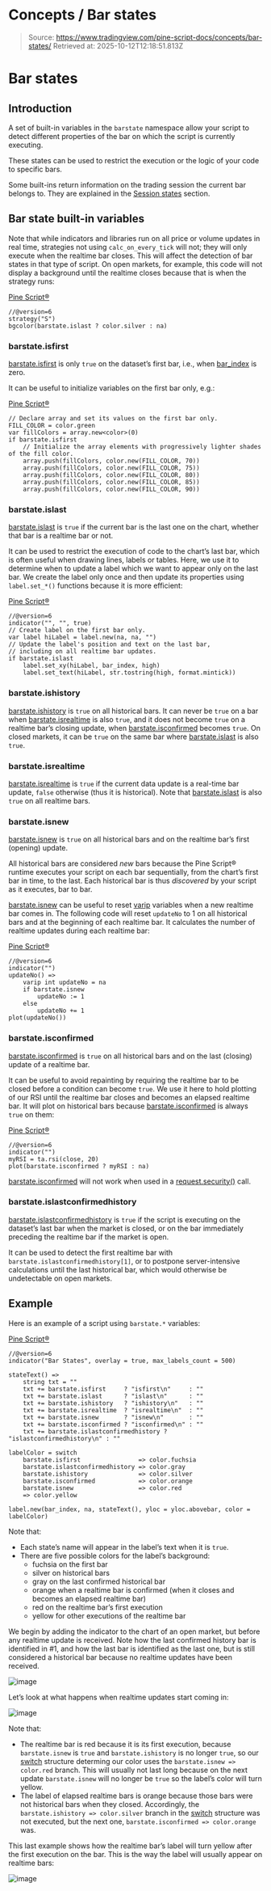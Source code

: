 # Concepts / Bar states

> Source: https://www.tradingview.com/pine-script-docs/concepts/bar-states/
> Retrieved at: 2025-10-12T12:18:51.813Z

# Bar states

## Introduction

A set of built-in variables in the `barstate` namespace allow your script to detect different properties of the bar on which the script is currently executing.

These states can be used to restrict the execution or the logic of your code to specific bars.

Some built-ins return information on the trading session the current bar belongs to. They are explained in the [Session states](https://www.tradingview.com/pine-script-docs/concepts/sessions/#session-variables-reference) section.

## Bar state built-in variables

Note that while indicators and libraries run on all price or volume updates in real time, strategies not using `calc_on_every_tick` will not; they will only execute when the realtime bar closes. This will affect the detection of bar states in that type of script. On open markets, for example, this code will not display a background until the realtime closes because that is when the strategy runs:

[Pine Script®](https://tradingview.com/pine-script-docs)

```pine
//@version=6
strategy("S")
bgcolor(barstate.islast ? color.silver : na)
```

### ​barstate.isfirst​

[barstate.isfirst](https://www.tradingview.com/pine-script-reference/v6/#var_barstate%7Bdot%7Disfirst) is only `true` on the dataset’s first bar, i.e., when [bar\_index](https://www.tradingview.com/pine-script-reference/v6/#var_bar_index) is zero.

It can be useful to initialize variables on the first bar only, e.g.:

[Pine Script®](https://tradingview.com/pine-script-docs)

```pine
// Declare array and set its values on the first bar only.
FILL_COLOR = color.green
var fillColors = array.new<color>(0)
if barstate.isfirst
    // Initialize the array elements with progressively lighter shades of the fill color.
    array.push(fillColors, color.new(FILL_COLOR, 70))
    array.push(fillColors, color.new(FILL_COLOR, 75))
    array.push(fillColors, color.new(FILL_COLOR, 80))
    array.push(fillColors, color.new(FILL_COLOR, 85))
    array.push(fillColors, color.new(FILL_COLOR, 90))
```

### ​barstate.islast​

[barstate.islast](https://www.tradingview.com/pine-script-reference/v6/#var_barstate%7Bdot%7Dislast) is `true` if the current bar is the last one on the chart, whether that bar is a realtime bar or not.

It can be used to restrict the execution of code to the chart’s last bar, which is often useful when drawing lines, labels or tables. Here, we use it to determine when to update a label which we want to appear only on the last bar. We create the label only once and then update its properties using `label.set_*()` functions because it is more efficient:

[Pine Script®](https://tradingview.com/pine-script-docs)

```pine
//@version=6
indicator("", "", true)
// Create label on the first bar only.
var label hiLabel = label.new(na, na, "")
// Update the label's position and text on the last bar,
// including on all realtime bar updates.
if barstate.islast
    label.set_xy(hiLabel, bar_index, high)
    label.set_text(hiLabel, str.tostring(high, format.mintick))
```

### ​barstate.ishistory​

[barstate.ishistory](https://www.tradingview.com/pine-script-reference/v6/#var_barstate%7Bdot%7Dishistory) is `true` on all historical bars. It can never be `true` on a bar when [barstate.isrealtime](https://www.tradingview.com/pine-script-reference/v6/#var_barstate%7Bdot%7Disrealtime) is also `true`, and it does not become `true` on a realtime bar’s closing update, when [barstate.isconfirmed](https://www.tradingview.com/pine-script-reference/v6/#var_barstate%7Bdot%7Disconfirmed) becomes `true`. On closed markets, it can be `true` on the same bar where [barstate.islast](https://www.tradingview.com/pine-script-reference/v6/#var_barstate%7Bdot%7Dislast) is also `true`.

### ​barstate.isrealtime​

[barstate.isrealtime](https://www.tradingview.com/pine-script-reference/v6/#var_barstate%7Bdot%7Disrealtime) is `true` if the current data update is a real-time bar update, `false` otherwise (thus it is historical). Note that [barstate.islast](https://www.tradingview.com/pine-script-reference/v6/#var_barstate%7Bdot%7Dislast) is also `true` on all realtime bars.

### ​barstate.isnew​

[barstate.isnew](https://www.tradingview.com/pine-script-reference/v6/#var_barstate%7Bdot%7Disnew) is `true` on all historical bars and on the realtime bar’s first (opening) update.

All historical bars are considered *new* bars because the Pine Script® runtime executes your script on each bar sequentially, from the chart’s first bar in time, to the last. Each historical bar is thus *discovered* by your script as it executes, bar to bar.

[barstate.isnew](https://www.tradingview.com/pine-script-reference/v6/#var_barstate%7Bdot%7Disnew) can be useful to reset [varip](https://www.tradingview.com/pine-script-reference/v6/#kw_varip) variables when a new realtime bar comes in. The following code will reset `updateNo` to 1 on all historical bars and at the beginning of each realtime bar. It calculates the number of realtime updates during each realtime bar:

[Pine Script®](https://tradingview.com/pine-script-docs)

```pine
//@version=6
indicator("")
updateNo() => 
    varip int updateNo = na
    if barstate.isnew
        updateNo := 1
    else
        updateNo += 1
plot(updateNo())
```

### ​barstate.isconfirmed​

[barstate.isconfirmed](https://www.tradingview.com/pine-script-reference/v6/#var_barstate%7Bdot%7Disconfirmed) is `true` on all historical bars and on the last (closing) update of a realtime bar.

It can be useful to avoid repainting by requiring the realtime bar to be closed before a condition can become `true`. We use it here to hold plotting of our RSI until the realtime bar closes and becomes an elapsed realtime bar. It will plot on historical bars because [barstate.isconfirmed](https://www.tradingview.com/pine-script-reference/v6/#var_barstate%7Bdot%7Disconfirmed) is always `true` on them:

[Pine Script®](https://tradingview.com/pine-script-docs)

```pine
//@version=6
indicator("")
myRSI = ta.rsi(close, 20)
plot(barstate.isconfirmed ? myRSI : na)
```

[barstate.isconfirmed](https://www.tradingview.com/pine-script-reference/v6/#var_barstate%7Bdot%7Disconfirmed) will not work when used in a [request.security()](https://www.tradingview.com/pine-script-reference/v6/#fun_request%7Bdot%7Dsecurity) call.

### ​barstate.islastconfirmedhistory​

[barstate.islastconfirmedhistory](https://www.tradingview.com/pine-script-reference/v6/#var_barstate%7Bdot%7Dislastconfirmedhistory) is `true` if the script is executing on the dataset’s last bar when the market is closed, or on the bar immediately preceding the realtime bar if the market is open.

It can be used to detect the first realtime bar with `barstate.islastconfirmedhistory[1]`, or to postpone server-intensive calculations until the last historical bar, which would otherwise be undetectable on open markets.

## Example

Here is an example of a script using `barstate.*` variables:

[Pine Script®](https://tradingview.com/pine-script-docs)

```pine
//@version=6
indicator("Bar States", overlay = true, max_labels_count = 500)

stateText() =>
    string txt = ""
    txt += barstate.isfirst     ? "isfirst\n"     : ""
    txt += barstate.islast      ? "islast\n"      : ""
    txt += barstate.ishistory   ? "ishistory\n"   : ""
    txt += barstate.isrealtime  ? "isrealtime\n"  : ""
    txt += barstate.isnew       ? "isnew\n"       : ""
    txt += barstate.isconfirmed ? "isconfirmed\n" : ""
    txt += barstate.islastconfirmedhistory ? "islastconfirmedhistory\n" : ""

labelColor = switch
    barstate.isfirst                => color.fuchsia
    barstate.islastconfirmedhistory => color.gray
    barstate.ishistory              => color.silver
    barstate.isconfirmed            => color.orange
    barstate.isnew                  => color.red
    => color.yellow

label.new(bar_index, na, stateText(), yloc = yloc.abovebar, color = labelColor)
```

Note that:

-   Each state’s name will appear in the label’s text when it is `true`.
-   There are five possible colors for the label’s background:
    -   fuchsia on the first bar
    -   silver on historical bars
    -   gray on the last confirmed historical bar
    -   orange when a realtime bar is confirmed (when it closes and becomes an elapsed realtime bar)
    -   red on the realtime bar’s first execution
    -   yellow for other executions of the realtime bar

We begin by adding the indicator to the chart of an open market, but before any realtime update is received. Note how the last confirmed history bar is identified in #1, and how the last bar is identified as the last one, but is still considered a historical bar because no realtime updates have been received.

![image](https://www.tradingview.com/pine-script-docs/_astro/BarStates-Example-01.C2adOFU8_1Hn1tm.webp)

Let’s look at what happens when realtime updates start coming in:

![image](https://www.tradingview.com/pine-script-docs/_astro/BarStates-Example-02.B_WDB0Io_Z2snO6O.webp)

Note that:

-   The realtime bar is red because it is its first execution, because `barstate.isnew` is `true` and `barstate.ishistory` is no longer `true`, so our [switch](https://www.tradingview.com/pine-script-reference/v6/#kw_switch) structure determing our color uses the `barstate.isnew => color.red` branch. This will usually not last long because on the next update `barstate.isnew` will no longer be `true` so the label’s color will turn yellow.
-   The label of elapsed realtime bars is orange because those bars were not historical bars when they closed. Accordingly, the `barstate.ishistory => color.silver` branch in the [switch](https://www.tradingview.com/pine-script-reference/v6/#kw_switch) structure was not executed, but the next one, `barstate.isconfirmed => color.orange` was.

This last example shows how the realtime bar’s label will turn yellow after the first execution on the bar. This is the way the label will usually appear on realtime bars:

![image](https://www.tradingview.com/pine-script-docs/_astro/BarStates-Example-03.DTQntSqN_1JGkwK.webp)
